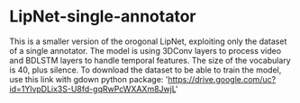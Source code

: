 # LipNet-single-annotator
This is a smaller version of the orogonal LipNet, exploiting only the dataset of a single annotator. The model is using 3DConv layers to process video and BDLSTM layers to handle temporal features. The size of the vocabulary is 40, plus silence.
To download the dataset to be able to train the model, use this link with gdown python package: 'https://drive.google.com/uc?id=1YlvpDLix3S-U8fd-gqRwPcWXAXm8JwjL'
